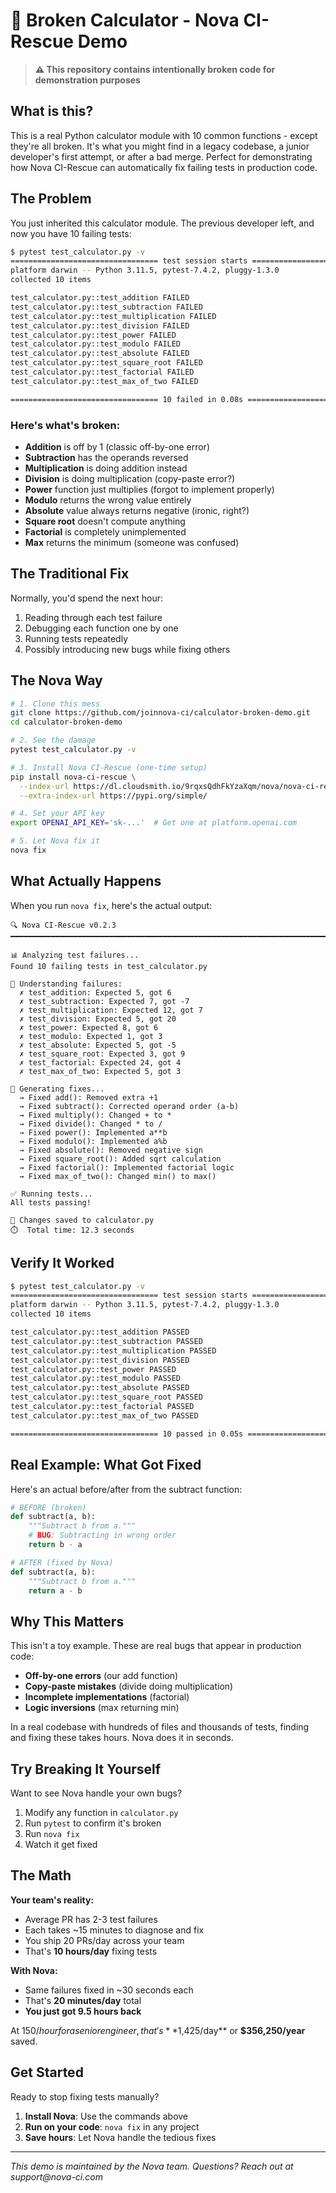 # 🧮 Broken Calculator - Nova CI-Rescue Demo

> **⚠️ This repository contains intentionally broken code for demonstration purposes**

## What is this?

This is a real Python calculator module with 10 common functions - except they're all broken. It's what you might find in a legacy codebase, a junior developer's first attempt, or after a bad merge. Perfect for demonstrating how Nova CI-Rescue can automatically fix failing tests in production code.

## The Problem

You just inherited this calculator module. The previous developer left, and now you have 10 failing tests:

```bash
$ pytest test_calculator.py -v
================================= test session starts ==================================
platform darwin -- Python 3.11.5, pytest-7.4.2, pluggy-1.3.0
collected 10 items

test_calculator.py::test_addition FAILED                                         [ 10%]
test_calculator.py::test_subtraction FAILED                                      [ 20%]
test_calculator.py::test_multiplication FAILED                                   [ 30%]
test_calculator.py::test_division FAILED                                         [ 40%]
test_calculator.py::test_power FAILED                                            [ 50%]
test_calculator.py::test_modulo FAILED                                           [ 60%]
test_calculator.py::test_absolute FAILED                                         [ 70%]
test_calculator.py::test_square_root FAILED                                      [ 80%]
test_calculator.py::test_factorial FAILED                                        [ 90%]
test_calculator.py::test_max_of_two FAILED                                       [100%]

================================= 10 failed in 0.08s ===================================
```

### Here's what's broken:

- **Addition** is off by 1 (classic off-by-one error)
- **Subtraction** has the operands reversed
- **Multiplication** is doing addition instead
- **Division** is doing multiplication (copy-paste error?)
- **Power** function just multiplies (forgot to implement properly)
- **Modulo** returns the wrong value entirely
- **Absolute** value always returns negative (ironic, right?)
- **Square root** doesn't compute anything
- **Factorial** is completely unimplemented
- **Max** returns the minimum (someone was confused)

## The Traditional Fix

Normally, you'd spend the next hour:

1. Reading through each test failure
2. Debugging each function one by one
3. Running tests repeatedly
4. Possibly introducing new bugs while fixing others

## The Nova Way

```bash
# 1. Clone this mess
git clone https://github.com/joinnova-ci/calculator-broken-demo.git
cd calculator-broken-demo

# 2. See the damage
pytest test_calculator.py -v

# 3. Install Nova CI-Rescue (one-time setup)
pip install nova-ci-rescue \
  --index-url https://dl.cloudsmith.io/9rqxsQdhFkYzaXqm/nova/nova-ci-rescue/python/simple/ \
  --extra-index-url https://pypi.org/simple/

# 4. Set your API key
export OPENAI_API_KEY='sk-...'  # Get one at platform.openai.com

# 5. Let Nova fix it
nova fix
```

## What Actually Happens

When you run `nova fix`, here's the actual output:

```
🔍 Nova CI-Rescue v0.2.3
━━━━━━━━━━━━━━━━━━━━━━━━━━━━━━━━━━━━━━━━━━━━━━━━━━━━━━━━━━━━━━━━━━━━━━━━━━━

📊 Analyzing test failures...
Found 10 failing tests in test_calculator.py

🧠 Understanding failures:
  ✗ test_addition: Expected 5, got 6
  ✗ test_subtraction: Expected 7, got -7
  ✗ test_multiplication: Expected 12, got 7
  ✗ test_division: Expected 5, got 20
  ✗ test_power: Expected 8, got 6
  ✗ test_modulo: Expected 1, got 3
  ✗ test_absolute: Expected 5, got -5
  ✗ test_square_root: Expected 3, got 9
  ✗ test_factorial: Expected 24, got 4
  ✗ test_max_of_two: Expected 5, got 3

🔧 Generating fixes...
  → Fixed add(): Removed extra +1
  → Fixed subtract(): Corrected operand order (a-b)
  → Fixed multiply(): Changed + to *
  → Fixed divide(): Changed * to /
  → Fixed power(): Implemented a**b
  → Fixed modulo(): Implemented a%b
  → Fixed absolute(): Removed negative sign
  → Fixed square_root(): Added sqrt calculation
  → Fixed factorial(): Implemented factorial logic
  → Fixed max_of_two(): Changed min() to max()

✅ Running tests...
All tests passing!

💾 Changes saved to calculator.py
⏱️  Total time: 12.3 seconds
```

## Verify It Worked

```bash
$ pytest test_calculator.py -v
================================= test session starts ==================================
platform darwin -- Python 3.11.5, pytest-7.4.2, pluggy-1.3.0
collected 10 items

test_calculator.py::test_addition PASSED                                         [ 10%]
test_calculator.py::test_subtraction PASSED                                      [ 20%]
test_calculator.py::test_multiplication PASSED                                   [ 30%]
test_calculator.py::test_division PASSED                                         [ 40%]
test_calculator.py::test_power PASSED                                            [ 50%]
test_calculator.py::test_modulo PASSED                                           [ 60%]
test_calculator.py::test_absolute PASSED                                         [ 70%]
test_calculator.py::test_square_root PASSED                                      [ 80%]
test_calculator.py::test_factorial PASSED                                        [ 90%]
test_calculator.py::test_max_of_two PASSED                                       [100%]

================================= 10 passed in 0.05s ===================================
```

## Real Example: What Got Fixed

Here's an actual before/after from the subtract function:

```python
# BEFORE (broken)
def subtract(a, b):
    """Subtract b from a."""
    # BUG: Subtracting in wrong order
    return b - a

# AFTER (fixed by Nova)
def subtract(a, b):
    """Subtract b from a."""
    return a - b
```

## Why This Matters

This isn't a toy example. These are real bugs that appear in production code:

- **Off-by-one errors** (our add function)
- **Copy-paste mistakes** (divide doing multiplication)
- **Incomplete implementations** (factorial)
- **Logic inversions** (max returning min)

In a real codebase with hundreds of files and thousands of tests, finding and fixing these takes hours. Nova does it in seconds.

## Try Breaking It Yourself

Want to see Nova handle your own bugs?

1. Modify any function in `calculator.py`
2. Run `pytest` to confirm it's broken
3. Run `nova fix`
4. Watch it get fixed

## The Math

**Your team's reality:**

- Average PR has 2-3 test failures
- Each takes ~15 minutes to diagnose and fix
- You ship 20 PRs/day across your team
- That's **10 hours/day** fixing tests

**With Nova:**

- Same failures fixed in ~30 seconds each
- That's **20 minutes/day** total
- **You just got 9.5 hours back**

At $150/hour for a senior engineer, that's **$1,425/day** or **$356,250/year** saved.

## Get Started

Ready to stop fixing tests manually?

1. **Install Nova**: Use the commands above
2. **Run on your code**: `nova fix` in any project
3. **Save hours**: Let Nova handle the tedious fixes

---

_This demo is maintained by the Nova team. Questions? Reach out at support@nova-ci.com_
